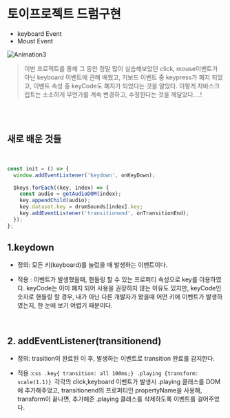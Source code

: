 # 토이프로젝트 드럼구현 
- keyboard Event
- Moust Event

![Animation3](https://user-images.githubusercontent.com/127499117/235364132-5a3fce83-5a7d-4f1b-b747-3735c1c9a574.gif)


> 이번 프로젝트를 통해 그 동안 정말 많이 실습해보았던 click, mouse이벤트가 아닌 keyboard 이벤트에 관해 배웠고, 키보드 이벤트 중 keypress가 폐지 되었고, 이벤트 속성 중 keyCode도 폐지가 되었다는 것을 알았다. 이렇게 자바스크립트는 소소하게 무언가를 계속 변경하고, 수정한다는 것을 깨달았다....! 

<br/>
<br/>

## 새로 배운 것들

 <br/>

```js
const init = () => {
  window.addEventListener('keydown', onKeyDown);

  $keys.forEach((key, index) => {
    const audio = getAudioDOM(index);
    key.appendChild(audio);
    key.dataset.key = drumSounds[index].key;
    key.addEventListener('transitionend', onTransitionEnd);
  });
};
```

## 1.keydown

- 정의: 모든 키(keyboard)를 눌렀을 때 발생하는 이벤트이다.

- 적용 : 이벤트가 발생했을때, 핸들링 할 수 있는 프로퍼티 속성으로 key를 이용하였다. keyCode는 이미 폐지 되어 사용을 권장하지 않는 이유도 있지만, keyCode인 숫자로 핸들링 할 경우, 내가 아닌 다른 개발자가 봤을때 어떤 키에 이벤트가 발생하였는지, 한 눈에 보기 어렵기 때문이다.

 <br/>
 
## 2. addEventListener(transitionend)
- 정의: trasition이 완료된 이 후, 발생하는 이벤트로 transition 완료를 감지한다.

- 적용 :`css
 .key{ transition: all 100ms;} .playing {transform: scale(1.1)} `각각의 click,keyboard 이벤트가 발생시 .playing 클래스를 DOM에 추가해주었고, transitionend의 프로퍼티인 propertyName을 사용해, transform이 끝나면, 추가해준 .playing 클래스를 삭제하도록 이벤트를 걸어주었다.
